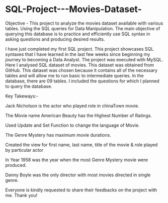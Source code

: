  # SQL-Project---Movies-Dataset-

Objective - This project to analyze the movies dataset available with various tables. Using the SQL queries for Data Manipulation. The main objective of querying this database is to practice and efficiently use SQL syntax in asking questions and producing desired results.

I have just completed my first SQL project. This project showcases SQL syntaxes that I have learned in the last few weeks since beginning my journey to becoming a Data Analyst. The project was executed with MySQL. Here I analysed SQL dataset of movies. This dataset was obtained from GitHub. This dataset was chosen because it contains all of the necessary tables and will allow me to run basic to intermediate queries. In the database, there are 09 tables. I included the questions for which I planned to query the database.

Key Takeways:-

Jack Nicholson is the actor who played role in chinaTown movie.

The Movie name American Beauty has the Highest Number of Ratings.

Used Update and Set Function to change the language of Movie.

The Genre Mystery has maximum movie durations.

Created the view for first name, last name, title of the movie & role played by particular actor

In Year 1958 was the year when the most Genre Mystery movie were produced.

Danny Boyle was the only director with most movies directed in single genre.

Everyone is kindly requested to share their feedbacks on the project with me. Thank you!
